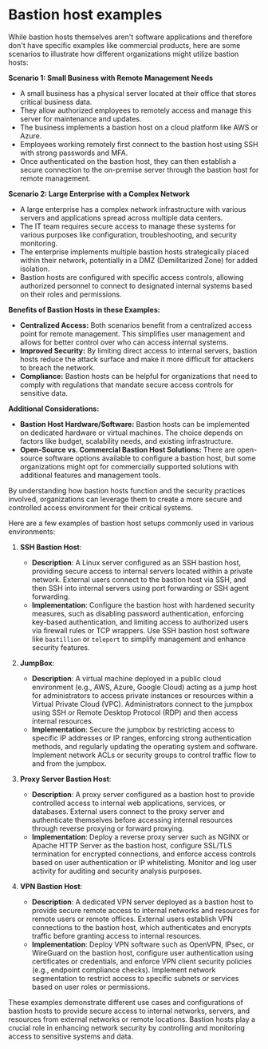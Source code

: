 # Bastion host examples

While bastion hosts themselves aren't software applications and therefore don't have specific examples like commercial products, here are some scenarios to illustrate how different organizations might utilize bastion hosts:

**Scenario 1: Small Business with Remote Management Needs**

* A small business has a physical server located at their office that stores critical business data. 
* They allow authorized employees to remotely access and manage this server for maintenance and updates.
* The business implements a bastion host on a cloud platform like AWS or Azure. 
* Employees working remotely first connect to the bastion host using SSH with strong passwords and MFA.
* Once authenticated on the bastion host, they can then establish a secure connection to the on-premise server through the bastion host for remote management. 

**Scenario 2: Large Enterprise with a Complex Network**

* A large enterprise has a complex network infrastructure with various servers and applications spread across multiple data centers.
* The IT team requires secure access to manage these systems for various purposes like configuration, troubleshooting, and security monitoring.
* The enterprise implements multiple bastion hosts strategically placed within their network, potentially in a DMZ (Demilitarized Zone) for added isolation.
* Bastion hosts are configured with specific access controls, allowing authorized personnel to connect to designated internal systems based on their roles and permissions.

**Benefits of Bastion Hosts in these Examples:**

* **Centralized Access:**  Both scenarios benefit from a centralized access point for remote management. This simplifies user management and allows for better control over who can access internal systems.
* **Improved Security:** By limiting direct access to internal servers, bastion hosts reduce the attack surface and make it more difficult for attackers to breach the network.
* **Compliance:** Bastion hosts can be helpful for organizations that need to comply with regulations that mandate secure access controls for sensitive data.

**Additional Considerations:**

* **Bastion Host Hardware/Software:** Bastion hosts can be implemented on dedicated hardware or virtual machines. The choice depends on factors like budget, scalability needs, and existing infrastructure.
* **Open-Source vs. Commercial Bastion Host Solutions:** There are open-source software options available to configure a bastion host, but some organizations might opt for commercially supported solutions with additional features and management tools.

By understanding how bastion hosts function and the security practices involved, organizations can leverage them to create a more secure and controlled access environment for their critical systems.

Here are a few examples of bastion host setups commonly used in various environments:

1. **SSH Bastion Host**:
   - **Description**: A Linux server configured as an SSH bastion host, providing secure access to internal servers located within a private network. External users connect to the bastion host via SSH, and then SSH into internal servers using port forwarding or SSH agent forwarding.
   - **Implementation**: Configure the bastion host with hardened security measures, such as disabling password authentication, enforcing key-based authentication, and limiting access to authorized users via firewall rules or TCP wrappers. Use SSH bastion host software like `bastillion` or `teleport` to simplify management and enhance security features.

2. **JumpBox**:
   - **Description**: A virtual machine deployed in a public cloud environment (e.g., AWS, Azure, Google Cloud) acting as a jump host for administrators to access private instances or resources within a Virtual Private Cloud (VPC). Administrators connect to the jumpbox using SSH or Remote Desktop Protocol (RDP) and then access internal resources.
   - **Implementation**: Secure the jumpbox by restricting access to specific IP addresses or IP ranges, enforcing strong authentication methods, and regularly updating the operating system and software. Implement network ACLs or security groups to control traffic flow to and from the jumpbox.

3. **Proxy Server Bastion Host**:
   - **Description**: A proxy server configured as a bastion host to provide controlled access to internal web applications, services, or databases. External users connect to the proxy server and authenticate themselves before accessing internal resources through reverse proxying or forward proxying.
   - **Implementation**: Deploy a reverse proxy server such as NGINX or Apache HTTP Server as the bastion host, configure SSL/TLS termination for encrypted connections, and enforce access controls based on user authentication or IP whitelisting. Monitor and log user activity for auditing and security analysis purposes.

4. **VPN Bastion Host**:
   - **Description**: A dedicated VPN server deployed as a bastion host to provide secure remote access to internal networks and resources for remote users or remote offices. External users establish VPN connections to the bastion host, which authenticates and encrypts traffic before granting access to internal resources.
   - **Implementation**: Deploy VPN software such as OpenVPN, IPsec, or WireGuard on the bastion host, configure user authentication using certificates or credentials, and enforce VPN client security policies (e.g., endpoint compliance checks). Implement network segmentation to restrict access to specific subnets or services based on user roles or permissions.

These examples demonstrate different use cases and configurations of bastion hosts to provide secure access to internal networks, servers, and resources from external networks or remote locations. Bastion hosts play a crucial role in enhancing network security by controlling and monitoring access to sensitive systems and data.

